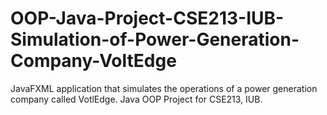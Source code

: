 # OOP-Java-Project-CSE213-IUB-Simulation-of-Power-Generation-Company-VoltEdge
JavaFXML application that simulates the operations of a power generation company called VotlEdge.
Java OOP Project for CSE213, IUB. 
